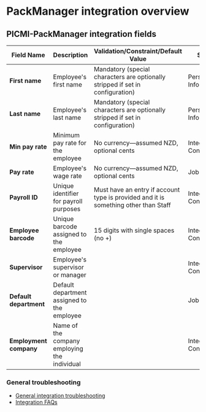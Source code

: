 # PackManager integration overview

## PICMI-PackManager integration fields

| **Field Name**         | **Description**                              | **Validation/Constraint/Default Value**                                            | **Source**                |
|------------------------|----------------------------------------------|------------------------------------------------------------------------------------|---------------------------|
| **First name**         | Employee's first name                        | Mandatory (special characters are optionally stripped if set in configuration)     | Personal Information      |
| **Last name**          | Employee's last name                         | Mandatory (special characters are optionally stripped if set in configuration)     | Personal Information      |
| **Min pay rate**       | Minimum pay rate for the employee            | No currency—assumed NZD, optional cents                                            | Integration Configuration |
| **Pay rate**           | Employee's wage rate                         | No currency—assumed NZD, optional cents                                            | Job                       |
| **Payroll ID**         | Unique identifier for payroll purposes       | Must have an entry if account type is provided and it is something other than Staff | Integration Configuration |
| **Employee barcode**   | Unique barcode assigned to the employee      | 15 digits with single spaces (no +)                                                | Integration Configuration |
| **Supervisor**         | Employee's supervisor or manager             |                                                                                    | Integration Configuration |
| **Default department** | Default department assigned to the employee  |                                                                                    | Job                       |
| **Employment company** | Name of the company employing the individual |                                                                                    | Integration Configuration |

<explanation>

### General troubleshooting

- [General integration troubleshooting](integrations#troubleshooting)
- [Integration FAQs](../faqs#integrations)

</explanation>
